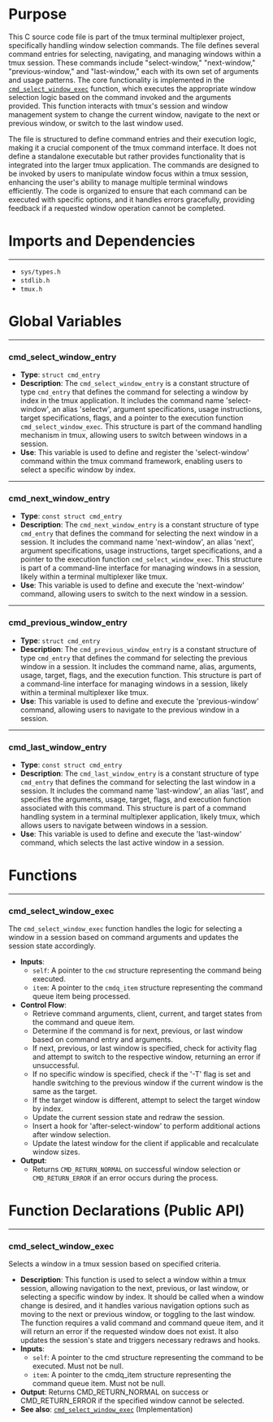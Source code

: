 # Purpose
This C source code file is part of the tmux terminal multiplexer project, specifically handling window selection commands. The file defines several command entries for selecting, navigating, and managing windows within a tmux session. These commands include "select-window," "next-window," "previous-window," and "last-window," each with its own set of arguments and usage patterns. The core functionality is implemented in the [`cmd_select_window_exec`](#cmd_select_window_exec) function, which executes the appropriate window selection logic based on the command invoked and the arguments provided. This function interacts with tmux's session and window management system to change the current window, navigate to the next or previous window, or switch to the last window used.

The file is structured to define command entries and their execution logic, making it a crucial component of the tmux command interface. It does not define a standalone executable but rather provides functionality that is integrated into the larger tmux application. The commands are designed to be invoked by users to manipulate window focus within a tmux session, enhancing the user's ability to manage multiple terminal windows efficiently. The code is organized to ensure that each command can be executed with specific options, and it handles errors gracefully, providing feedback if a requested window operation cannot be completed.
# Imports and Dependencies

---
- `sys/types.h`
- `stdlib.h`
- `tmux.h`


# Global Variables

---
### cmd_select_window_entry
- **Type**: `struct cmd_entry`
- **Description**: The `cmd_select_window_entry` is a constant structure of type `cmd_entry` that defines the command for selecting a window by index in the tmux application. It includes the command name 'select-window', an alias 'selectw', argument specifications, usage instructions, target specifications, flags, and a pointer to the execution function `cmd_select_window_exec`. This structure is part of the command handling mechanism in tmux, allowing users to switch between windows in a session.
- **Use**: This variable is used to define and register the 'select-window' command within the tmux command framework, enabling users to select a specific window by index.


---
### cmd_next_window_entry
- **Type**: `const struct cmd_entry`
- **Description**: The `cmd_next_window_entry` is a constant structure of type `cmd_entry` that defines the command for selecting the next window in a session. It includes the command name 'next-window', an alias 'next', argument specifications, usage instructions, target specifications, and a pointer to the execution function `cmd_select_window_exec`. This structure is part of a command-line interface for managing windows in a session, likely within a terminal multiplexer like tmux.
- **Use**: This variable is used to define and execute the 'next-window' command, allowing users to switch to the next window in a session.


---
### cmd_previous_window_entry
- **Type**: `struct cmd_entry`
- **Description**: The `cmd_previous_window_entry` is a constant structure of type `cmd_entry` that defines the command for selecting the previous window in a session. It includes the command name, alias, arguments, usage, target, flags, and the execution function. This structure is part of a command-line interface for managing windows in a session, likely within a terminal multiplexer like tmux.
- **Use**: This variable is used to define and execute the 'previous-window' command, allowing users to navigate to the previous window in a session.


---
### cmd_last_window_entry
- **Type**: `const struct cmd_entry`
- **Description**: The `cmd_last_window_entry` is a constant structure of type `cmd_entry` that defines the command for selecting the last window in a session. It includes the command name 'last-window', an alias 'last', and specifies the arguments, usage, target, flags, and execution function associated with this command. This structure is part of a command handling system in a terminal multiplexer application, likely tmux, which allows users to navigate between windows in a session.
- **Use**: This variable is used to define and execute the 'last-window' command, which selects the last active window in a session.


# Functions

---
### cmd_select_window_exec<!-- {{#callable:cmd_select_window_exec}} -->
The `cmd_select_window_exec` function handles the logic for selecting a window in a session based on command arguments and updates the session state accordingly.
- **Inputs**:
    - `self`: A pointer to the `cmd` structure representing the command being executed.
    - `item`: A pointer to the `cmdq_item` structure representing the command queue item being processed.
- **Control Flow**:
    - Retrieve command arguments, client, current, and target states from the command and queue item.
    - Determine if the command is for next, previous, or last window based on command entry and arguments.
    - If next, previous, or last window is specified, check for activity flag and attempt to switch to the respective window, returning an error if unsuccessful.
    - If no specific window is specified, check if the '-T' flag is set and handle switching to the previous window if the current window is the same as the target.
    - If the target window is different, attempt to select the target window by index.
    - Update the current session state and redraw the session.
    - Insert a hook for 'after-select-window' to perform additional actions after window selection.
    - Update the latest window for the client if applicable and recalculate window sizes.
- **Output**:
    - Returns `CMD_RETURN_NORMAL` on successful window selection or `CMD_RETURN_ERROR` if an error occurs during the process.


# Function Declarations (Public API)

---
### cmd_select_window_exec<!-- {{#callable_declaration:cmd_select_window_exec}} -->
Selects a window in a tmux session based on specified criteria.
- **Description**: This function is used to select a window within a tmux session, allowing navigation to the next, previous, or last window, or selecting a specific window by index. It should be called when a window change is desired, and it handles various navigation options such as moving to the next or previous window, or toggling to the last window. The function requires a valid command and command queue item, and it will return an error if the requested window does not exist. It also updates the session's state and triggers necessary redraws and hooks.
- **Inputs**:
    - `self`: A pointer to the cmd structure representing the command to be executed. Must not be null.
    - `item`: A pointer to the cmdq_item structure representing the command queue item. Must not be null.
- **Output**: Returns CMD_RETURN_NORMAL on success or CMD_RETURN_ERROR if the specified window cannot be selected.
- **See also**: [`cmd_select_window_exec`](#cmd_select_window_exec)  (Implementation)


